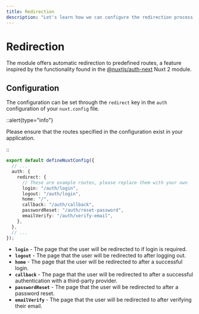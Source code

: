 ```yaml
---
title: Redirection
description: "Let's learn how we can configure the redirection process."
---
```


# Redirection

The module offers automatic redirection to predefined routes, a feature inspired by the functionality found in the [@nuxtjs/auth-next](https://auth.nuxtjs.org) Nuxt 2 module.

## Configuration

The configuration can be set through the `redirect` key in the `auth` configuration of your `nuxt.config` file.

::alert{type="info"}

Please ensure that the routes specified in the configuration exist in your application.

::

```ts [nuxt.config.ts]
export default defineNuxtConfig({
  // ...
  auth: {
    redirect: {
      // These are example routes, please replace them with your own
      login: "/auth/login",
      logout: "/auth/login",
      home: "/",
      callback: "/auth/callback",
      passwordReset: "/auth/reset-password",
      emailVerify: "/auth/verify-email",
    },
  },
  // ...
});
```

- **`login`** - The page that the user will be redirected to if login is required.
- **`logout`** - The page that the user will be redirected to after logging out.
- **`home`** - The page that the user will be redirected to after a successful login.
- **`callback`** - The page that the user will be redirected to after a successful authentication with a third-party provider.
- **`passwordReset`** - The page that the user will be redirected to after a password reset.
- **`emailVerify`** - The page that the user will be redirected to after verifying their email.
